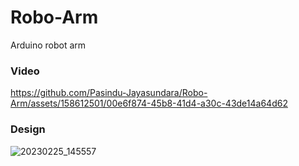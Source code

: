 # Robo-Arm
 Arduino robot arm 

### Video
https://github.com/Pasindu-Jayasundara/Robo-Arm/assets/158612501/00e6f874-45b8-41d4-a30c-43de14a64d62

### Design

![20230225_145557](https://github.com/Pasindu-Jayasundara/Robo-Arm/assets/158612501/b749df58-440d-4486-a155-a14f8fc0a886)
